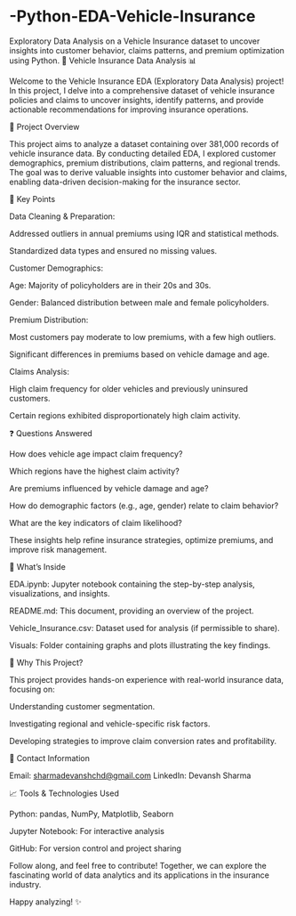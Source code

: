 # -Python-EDA-Vehicle-Insurance
Exploratory Data Analysis on a Vehicle Insurance dataset to uncover insights into customer behavior, claims patterns, and premium optimization using Python.
🚗 Vehicle Insurance Data Analysis 📊

Welcome to the Vehicle Insurance EDA (Exploratory Data Analysis) project! In this project, I delve into a comprehensive dataset of vehicle insurance policies and claims to uncover insights, identify patterns, and provide actionable recommendations for improving insurance operations.

📌 Project Overview

This project aims to analyze a dataset containing over 381,000 records of vehicle insurance data. By conducting detailed EDA, I explored customer demographics, premium distributions, claim patterns, and regional trends. The goal was to derive valuable insights into customer behavior and claims, enabling data-driven decision-making for the insurance sector.

🔑 Key Points

Data Cleaning & Preparation:

Addressed outliers in annual premiums using IQR and statistical methods.

Standardized data types and ensured no missing values.

Customer Demographics:

Age: Majority of policyholders are in their 20s and 30s.

Gender: Balanced distribution between male and female policyholders.

Premium Distribution:

Most customers pay moderate to low premiums, with a few high outliers.

Significant differences in premiums based on vehicle damage and age.

Claims Analysis:

High claim frequency for older vehicles and previously uninsured customers.

Certain regions exhibited disproportionately high claim activity.

❓ Questions Answered

How does vehicle age impact claim frequency?

Which regions have the highest claim activity?

Are premiums influenced by vehicle damage and age?

How do demographic factors (e.g., age, gender) relate to claim behavior?

What are the key indicators of claim likelihood?

These insights help refine insurance strategies, optimize premiums, and improve risk management.

📂 What’s Inside

EDA.ipynb: Jupyter notebook containing the step-by-step analysis, visualizations, and insights.

README.md: This document, providing an overview of the project.

Vehicle_Insurance.csv: Dataset used for analysis (if permissible to share).

Visuals: Folder containing graphs and plots illustrating the key findings.

🌟 Why This Project?

This project provides hands-on experience with real-world insurance data, focusing on:

Understanding customer segmentation.

Investigating regional and vehicle-specific risk factors.

Developing strategies to improve claim conversion rates and profitability.

👤 Contact Information

Email: sharmadevanshchd@gmail.com
LinkedIn: Devansh Sharma

📈 Tools & Technologies Used

Python: pandas, NumPy, Matplotlib, Seaborn

Jupyter Notebook: For interactive analysis

GitHub: For version control and project sharing

Follow along, and feel free to contribute! Together, we can explore the fascinating world of data analytics and its applications in the insurance industry.

Happy analyzing! ✨

